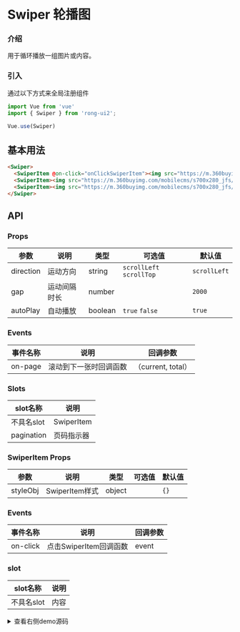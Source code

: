 # Swiper 轮播图


<div class="r-doc-card">

### 介绍
用于循环播放一组图片或内容。
</div>



<div class="r-doc-card">

### 引入
通过以下方式来全局注册组件
```js
import Vue from 'vue'
import { Swiper } from 'rong-ui2';

Vue.use(Swiper)
```
</div>



## 基本用法

<div class="r-doc-card">

```html
<Swiper>
  <SwiperItem @on-click="onClickSwiperItem"><img src="https://m.360buyimg.com/mobilecms/s700x280_jfs/t1/123209/30/16604/143626/5f9bb747Ea155ae71/aadf80788d17d8e0.jpg!q70.jpg.dpg" /></SwiperItem>
  <SwiperItem><img src="https://m.360buyimg.com/mobilecms/s700x280_jfs/t1/154196/24/3833/121212/5f97d34cEa985896f/e20033d24c553704.jpg!q70.jpg.dpg" /></SwiperItem>
  <SwiperItem><img src="https://m.360buyimg.com/mobilecms/s700x280_jfs/t1/146862/39/13822/78049/5fa7e418E6c76569b/068b19049e17de7b.jpg!q70.jpg.dpg" /></SwiperItem>
</Swiper>
```
</div>



## API

<div class="r-doc-card">

### Props

| 参数      | 说明    | 类型      | 可选值       | 默认值   |
|---------- |-------- |---------- |-------------  |-------- |
| direction  | 运动方向   | string   | `scrollLeft` `scrollTop` | `scrollLeft` |
| gap  | 运动间隔时长    | number   |  | `2000` |
| autoPlay  | 自动播放    | boolean   | `true` `false` | `true` |
</div>


<div class="r-doc-card">

### Events

| 事件名称      | 说明    | 回调参数  |
|---------- |-------- |---------- |
| on-page  | 滚动到下一张时回调函数  |（current, total） |
</div>



<div class="r-doc-card">

### Slots
| slot名称      | 说明    |
|---------- |-------- |
| 不具名slot  | SwiperItem |
| pagination  | 页码指示器  |
</div>



<div class="r-doc-card">

### SwiperItem Props

| 参数      | 说明    | 类型      | 可选值       | 默认值   |
|---------- |-------- |---------- |-------------  |-------- |
| styleObj  | SwiperItem样式   | object   |  | `{}` |
</div>



<div class="r-doc-card">

### Events

| 事件名称      | 说明    | 回调参数      |
|---------- |-------- |---------- |
| on-click  | 点击SwiperItem回调函数  |  event |
</div>


<div class="r-doc-card">

### slot
| slot名称      | 说明    |
|---------- |-------- |
| 不具名slot  | 内容    |
</div>



<details>
  <summary>查看右侧demo源码</summary>
  <div class="r-doc-card">
  {{demo}}
  </div>
</details>
